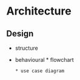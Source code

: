 # Architecture


## Design
* structure
* behavioural
      * flowchart
      
      * use case diagram
